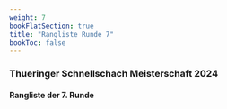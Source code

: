 ```yaml
---
weight: 7
bookFlatSection: true
title: "Rangliste Runde 7"
bookToc: false
---
```


### Thueringer Schnellschach Meisterschaft 2024

#### Rangliste der 7. Runde
